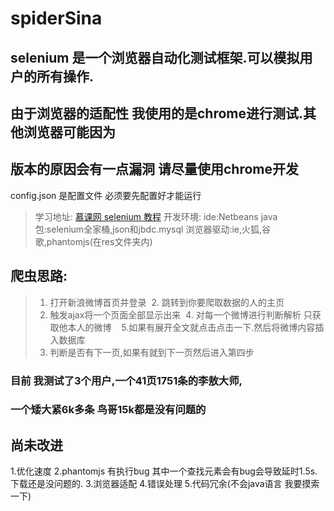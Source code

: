 # spiderSina
## selenium 是一个浏览器自动化测试框架.可以模拟用户的所有操作. ##

## 由于浏览器的适配性 我使用的是chrome进行测试.其他浏览器可能因为  
## 版本的原因会有一点漏洞 请尽量使用chrome开发


config.json 是配置文件 必须要先配置好才能运行

> 学习地址: [慕课网 selenium 教程][1]
> 开发环境:
> ide:Netbeans
> java包:selenium全家桶,json和jbdc.mysql
> 浏览器驱动:ie,火狐,谷歌,phantomjs(在res文件夹内)

## 爬虫思路: ##
    
>  1. 打开新浪微博首页并登录
>  2. 跳转到你要爬取数据的人的主页
>  3. 触发ajax将一个页面全部显示出来
>  4. 对每一个微博进行判断解析 只获取他本人的微博  
>  5.如果有展开全文就点击点击一下.然后将微博内容插入数据库
>  6. 判断是否有下一页,如果有就到下一页然后进入第四步

### 目前 我测试了3个用户,一个41页1751条的李敖大师,  
### 一个矮大紧6k多条 鸟哥15k都是没有问题的

## 尚未改进 ##
1.优化速度
2.phantomjs 有执行bug 其中一个查找元素会有bug会导致延时1.5s.下载还是没问题的.
3.浏览器适配
4.错误处理
5.代码冗余(不会java语言 我要摸索一下)


  [1]: http://www.imooc.com/video/13952
  [2]: https://github.com/buffge/spiderSina
